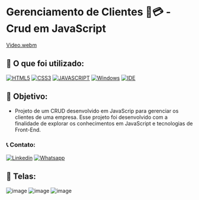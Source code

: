 # Gerenciamento de Clientes 🏪💳 - Crud em JavaScript

[Video.webm](https://user-images.githubusercontent.com/96501443/189258527-b39419a8-71bc-4f06-b4b0-6fb4f5260925.webm)

## 🧰 O que foi utilizado:
[![HTML5](https://img.shields.io/badge/HTML5-E34F26?style=for-the-badge&logo=html5&logoColor=white)](https://developer.mozilla.org/pt-BR/docs/Web/HTML)
[![CSS3](https://img.shields.io/badge/CSS3-1572B6?style=for-the-badge&logo=css3&logoColor=white)](https://developer.mozilla.org/pt-BR/docs/Web/CSS)
[![JAVASCRIPT](https://img.shields.io/badge/JavaScript-F7DF1E?style=for-the-badge&logo=javascript&logoColor=black)](https://developer.mozilla.org/pt-BR/docs/Web/JavaScript)
[![Windows](https://img.shields.io/badge/Windows-0078D6?style=for-the-badge&logo=windows&logoColor=white)](https://www.microsoft.com/pt-br/windows/get-windows-10)
[![IDE](https://img.shields.io/badge/Visual_studio_code-0078D4?style=for-the-badge&logo=visual%20studio%20code&logoColor=white)](https://code.visualstudio.com/)

## 🎯 Objetivo:

- Projeto de um CRUD desenvolvido em JavaScrip para gerenciar os clientes de uma empresa. Esse projeto foi desenvolvido com a finalidade de explorar os conhecimentos em JavaScript e tecnologias de Front-End. 

### 📞 Contato:

[![Linkedin](https://img.shields.io/badge/LinkedIn-0077B5?style=for-the-badge&logo=linkedin&logoColor=white)](https://www.linkedin.com/in/danielalmeidadetoledo/)
[![Whatsapp](https://img.shields.io/badge/WhatsApp-25D366?style=for-the-badge&logo=whatsapp&logoColor=white)](https://api.whatsapp.com/send?phone=5515998485252)

## 📸 Telas: 

![image](https://user-images.githubusercontent.com/96501443/189258775-4a5fe35b-a842-401b-b3dd-c84c53d74230.png)
![image](https://user-images.githubusercontent.com/96501443/189258720-6412ed90-e4a4-49be-a474-05c51bfb0d1a.png)
![image](https://user-images.githubusercontent.com/96501443/189258680-b14d01e3-da86-4662-8f1d-669577f818a6.png)
